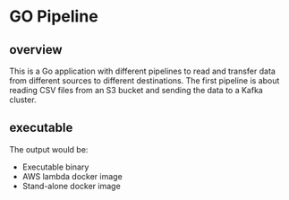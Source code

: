 # GO Pipeline

## overview

This is a Go application with different pipelines to read and transfer data from different sources to different destinations.
The first pipeline is about reading CSV files from an S3 bucket and sending the data to a Kafka cluster.

## executable

The output would be:

- Executable binary
- AWS lambda docker image
- Stand-alone docker image
